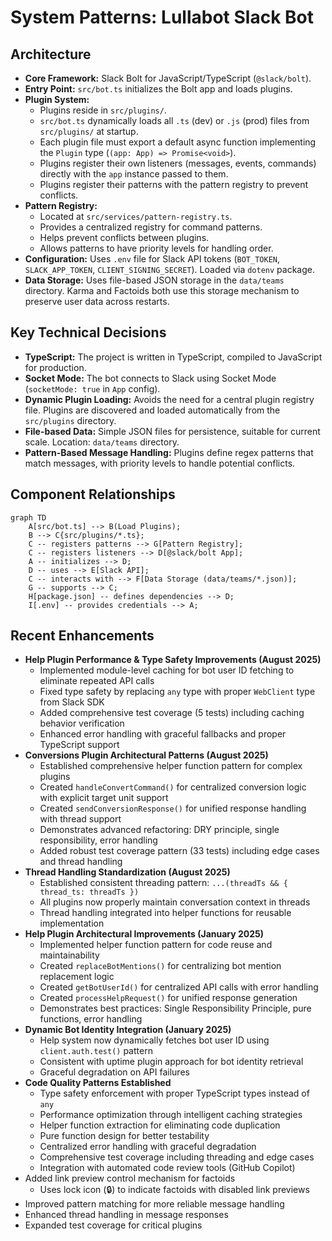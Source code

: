 # System Patterns: Lullabot Slack Bot

## Architecture
- **Core Framework:** Slack Bolt for JavaScript/TypeScript (`@slack/bolt`).
- **Entry Point:** `src/bot.ts` initializes the Bolt app and loads plugins.
- **Plugin System:**
    - Plugins reside in `src/plugins/`.
    - `src/bot.ts` dynamically loads all `.ts` (dev) or `.js` (prod) files from `src/plugins/` at startup.
    - Each plugin file must export a default async function implementing the `Plugin` type (`(app: App) => Promise<void>`).
    - Plugins register their own listeners (messages, events, commands) directly with the `app` instance passed to them.
    - Plugins register their patterns with the pattern registry to prevent conflicts.
- **Pattern Registry:**
    - Located at `src/services/pattern-registry.ts`.
    - Provides a centralized registry for command patterns.
    - Helps prevent conflicts between plugins.
    - Allows patterns to have priority levels for handling order.
- **Configuration:** Uses `.env` file for Slack API tokens (`BOT_TOKEN`, `SLACK_APP_TOKEN`, `CLIENT_SIGNING_SECRET`). Loaded via `dotenv` package.
- **Data Storage:** Uses file-based JSON storage in the `data/teams` directory. Karma and Factoids both use this storage mechanism to preserve user data across restarts.

## Key Technical Decisions
- **TypeScript:** The project is written in TypeScript, compiled to JavaScript for production.
- **Socket Mode:** The bot connects to Slack using Socket Mode (`socketMode: true` in `App` config).
- **Dynamic Plugin Loading:** Avoids the need for a central plugin registry file. Plugins are discovered and loaded automatically from the `src/plugins` directory.
- **File-based Data:** Simple JSON files for persistence, suitable for current scale. Location: `data/teams` directory.
- **Pattern-Based Message Handling:** Plugins define regex patterns that match messages, with priority levels to handle potential conflicts.

## Component Relationships
```mermaid
graph TD
    A[src/bot.ts] --> B(Load Plugins);
    B --> C{src/plugins/*.ts};
    C -- registers patterns --> G[Pattern Registry];
    C -- registers listeners --> D[@slack/bolt App];
    A -- initializes --> D;
    D -- uses --> E[Slack API];
    C -- interacts with --> F[Data Storage (data/teams/*.json)];
    G -- supports --> C;
    H[package.json] -- defines dependencies --> D;
    I[.env] -- provides credentials --> A;
```

## Recent Enhancements
- **Help Plugin Performance & Type Safety Improvements (August 2025)**
  - Implemented module-level caching for bot user ID fetching to eliminate repeated API calls
  - Fixed type safety by replacing `any` type with proper `WebClient` type from Slack SDK
  - Added comprehensive test coverage (5 tests) including caching behavior verification
  - Enhanced error handling with graceful fallbacks and proper TypeScript support
- **Conversions Plugin Architectural Patterns (August 2025)**
  - Established comprehensive helper function pattern for complex plugins
  - Created `handleConvertCommand()` for centralized conversion logic with explicit target unit support
  - Created `sendConversionResponse()` for unified response handling with thread support
  - Demonstrates advanced refactoring: DRY principle, single responsibility, error handling
  - Added robust test coverage pattern (33 tests) including edge cases and thread handling
- **Thread Handling Standardization (August 2025)**
  - Established consistent threading pattern: `...(threadTs && { thread_ts: threadTs })`
  - All plugins now properly maintain conversation context in threads
  - Thread handling integrated into helper functions for reusable implementation
- **Help Plugin Architectural Improvements (January 2025)**
  - Implemented helper function pattern for code reuse and maintainability
  - Created `replaceBotMentions()` for centralizing bot mention replacement logic
  - Created `getBotUserId()` for centralized API calls with error handling
  - Created `processHelpRequest()` for unified response generation
  - Demonstrates best practices: Single Responsibility Principle, pure functions, error handling
- **Dynamic Bot Identity Integration (January 2025)**
  - Help system now dynamically fetches bot user ID using `client.auth.test()` pattern
  - Consistent with uptime plugin approach for bot identity retrieval
  - Graceful degradation on API failures
- **Code Quality Patterns Established**
  - Type safety enforcement with proper TypeScript types instead of `any`
  - Performance optimization through intelligent caching strategies
  - Helper function extraction for eliminating code duplication
  - Pure function design for better testability
  - Centralized error handling with graceful degradation
  - Comprehensive test coverage including threading and edge cases
  - Integration with automated code review tools (GitHub Copilot)
- Added link preview control mechanism for factoids
  - Uses lock icon (🔒) to indicate factoids with disabled link previews
- Improved pattern matching for more reliable message handling
- Enhanced thread handling in message responses
- Expanded test coverage for critical plugins 
